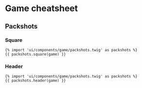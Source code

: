 # Game cheatsheet

## Packshots

### Square

```
{% import 'ui/components/game/packshots.twig' as packshots %}
{{ packshots.square(game) }}
```

### Header

```
{% import 'ui/components/game/packshots.twig' as packshots %}
{{ packshots.header(game) }}
```
